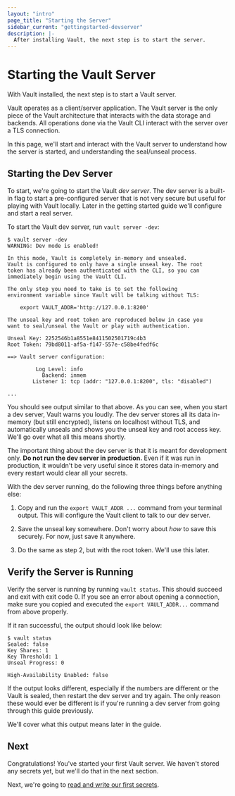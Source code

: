 ```yaml
---
layout: "intro"
page_title: "Starting the Server"
sidebar_current: "gettingstarted-devserver"
description: |-
  After installing Vault, the next step is to start the server.
---
```


# Starting the Vault Server

With Vault installed, the next step is to start a Vault server.

Vault operates as a client/server application. The Vault server is the
only piece of the Vault architecture that interacts with the data
storage and backends. All operations done via the Vault CLI interact
with the server over a TLS connection.

In this page, we'll start and interact with the Vault server to understand
how the server is started, and understanding the seal/unseal process.

## Starting the Dev Server

To start, we're going to start the Vault _dev server_. The dev server
is a built-in flag to start a pre-configured server that is not very
secure but useful for playing with Vault locally. Later in the getting
started guide we'll configure and start a real server.

To start the Vault dev server, run `vault server -dev`:

```
$ vault server -dev
WARNING: Dev mode is enabled!

In this mode, Vault is completely in-memory and unsealed.
Vault is configured to only have a single unseal key. The root
token has already been authenticated with the CLI, so you can
immediately begin using the Vault CLI.

The only step you need to take is to set the following
environment variable since Vault will be talking without TLS:

    export VAULT_ADDR='http://127.0.0.1:8200'

The unseal key and root token are reproduced below in case you
want to seal/unseal the Vault or play with authentication.

Unseal Key: 2252546b1a8551e8411502501719c4b3
Root Token: 79bd8011-af5a-f147-557e-c58be4fedf6c

==> Vault server configuration:

         Log Level: info
           Backend: inmem
        Listener 1: tcp (addr: "127.0.0.1:8200", tls: "disabled")

...
```

You should see output similar to that above. As you can see, when you
start a dev server, Vault warns you loudly. The dev server stores all
its data in-memory (but still encrypted), listens on localhost without TLS, and
automatically unseals and shows you the unseal key and root access key.
We'll go over what all this means shortly.

The important thing about the dev server is that it is meant for
development only. **Do not run the dev server in production.** Even if it
was run in production, it wouldn't be very useful since it stores data in-memory
and every restart would clear all your secrets.

With the dev server running, do the following three things before anything
else:

  1. Copy and run the `export VAULT_ADDR ...` command from your terminal
     output. This will configure the Vault client to talk to our dev server.

  2. Save the unseal key somewhere. Don't worry about _how_ to save this
     securely. For now, just save it anywhere.

  3. Do the same as step 2, but with the root token. We'll use this later.

## Verify the Server is Running

Verify the server is running by running `vault status`. This should
succeed and exit with exit code 0. If you see an error about opening
a connection, make sure you copied and executed the `export VAULT_ADDR...`
command from above properly.

If it ran successful, the output should look like below:

```
$ vault status
Sealed: false
Key Shares: 1
Key Threshold: 1
Unseal Progress: 0

High-Availability Enabled: false
```

If the output looks different, especially if the numbers are different
or the Vault is sealed, then restart the dev server and try again. The
only reason these would ever be different is if you're running a dev
server from going through this guide previously.

We'll cover what this output means later in the guide.

## Next

Congratulations! You've started your first Vault server. We haven't stored
any secrets yet, but we'll do that in the next section.

Next, we're going to
[read and write our first secrets](/intro/getting-started/first-secret.html).
